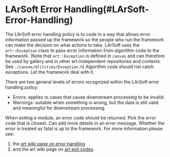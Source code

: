 LArSoft Error Handling(#LArSoft-Error-Handling)
==================================================

The LArSoft error handling policy is to code in a way that allows error information passed up the framework so the people who run the framework can make the decision on what actions to take. LArSoft uses the `art::Exception` class to pass error information from algorithm code to the framework. (Note that `art::Exception` is defined in `canvas` and can therefore be used by gallery and in other art-independent repositories and contexts. See `./canvas/Utilities/Exception.h`) Algorithm code should not catch exceptions. Let the framework deal with it.

There are two general levels of errors recognized within the LArSoft error handling policy:

-   Errors: applies to cases that cause downstream processing to be invalid.
-   Warnings: suitable when something is wrong, but the data is still valid and meaningful for downstream processing.

When exiting a module, an error code should be returned. Pick the error code that is closest. Can add more details in an error message. Whether the error is treated as fatal is up to the framework. For more information please see:

1.  the [art wiki page on error handling](https://cdcvs.fnal.gov/redmine/projects/art/wiki/Error-handling_policy)
2.  and the art wiki page on [art exit codes](https://cdcvs.fnal.gov/redmine/projects/art/wiki/ArtExitCodes).
